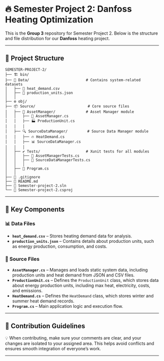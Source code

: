 # 🔥 Semester Project 2: **Danfoss** Heating Optimization  

This is the **Group 3** repository for Semester Project 2. Below is the structure and file distribution for our **Danfoss** heating project.  

---

## 📁 **Project Structure**  

```plaintext
SEMESTER-PROJECT-2/
├── 🏗️ bin/                          
├── 📂 Data/                          # Contains system-related datasets
│   ├── 📄 heat_demand.csv           
│   ├── 📄 production_units.json      
│   │
├── ⚙️ obj/                           
├── 📦 Source/                        # Core source files
│   ├── 🏢 AssetManager/              # Asset Manager module
│   │   ├── 📜 AssetManager.cs        
│   │   ├── 🏭 ProductionUnit.cs    
│   │   │
│   ├── 🔍 SourceDataManager/         # Source Data Manager module
│   │   ├── 🔥 HeatDemand.cs          
│   │   ├── 📊 SourceDataManager.cs   
│   │   │
│   ├── ✔️ Tests/                     # Xunit tests for all modules
│   │   ├── 📝 AssetManagerTests.cs  
│   │   ├── 📝 SourceDataManagerTests.cs 
│   │   │
│   ├── 🚀 Program.cs                 
│   │
├── 📄 .gitignore                     
├── 📘 README.md                      
├── 🔧 Semester-project-2.sln        
└── 🔧 Semester-project-2.csproj 
```

---

## 📜 **Key Components**  

### **📊 Data Files**  

- **`heat_demand.csv`** – Stores heating demand data for analysis.  
- **`production_units.json`** – Contains details about production units, such as energy production, consumption, and costs.  

### 🔧 Source Files  

- **`AssetManager.cs`** – Manages and loads static system data, including production units and heat demand from JSON and CSV files.  
- **`ProductionUnit.cs`** – Defines the `ProductionUnit` class, which stores data about energy production units, including max heat, electricity, costs, and emissions.  
- **`HeatDemand.cs`** – Defines the `HeatDemand` class, which stores winter and summer heat demand records.  
- **`Program.cs`** – Main application logic and execution flow.  

---

## 🚀 **Contribution Guidelines**  

💡 When contributing, make sure your comments are clear, and your changes are isolated to your assigned area. This helps avoid conflicts and ensures smooth integration of everyone’s work.  

---
